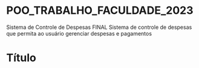 # POO_TRABALHO_FACULDADE_2023
Sistema de Controle de Despesas FINAL  Sistema de controle de despesas que permita ao usuário gerenciar despesas e pagamentos
# Título <h1>
